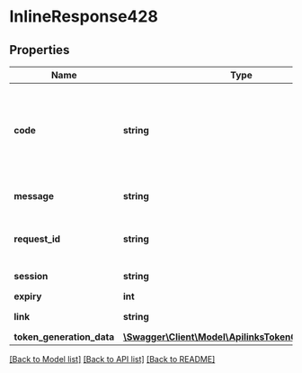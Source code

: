 # InlineResponse428

## Properties
Name | Type | Description | Notes
------------ | ------------- | ------------- | -------------
**code** | **string** | A unique error code (&#x60;token_required&#x60;) that allows you to classify and handle the error programmatically.   ℹ️ Check our DevPortal for more information on how to handle &lt;a href&#x3D;\&quot;https://developers.belvo.com/docs/belvo-api-errors#428-token_required\&quot; target&#x3D;\&quot;_blank\&quot;&gt;428 token_required errors&lt;/a&gt;. | [optional] 
**message** | **string** | A short description of the error.    For &#x60;token_required&#x60; errors, the description is:      - &#x60;A MFA token is required by the institution to login&#x60;. | [optional] 
**request_id** | **string** | A 32-character unique ID of the request (matching a regex pattern of: &#x60;[a-f0-9]{32}&#x60;). Provide this ID when contacting the Belvo support team to accelerate investigations. | [optional] 
**session** | **string** | A 32-character unique ID of the login session (matching a regex pattern of: &#x60;[a-f0-9]{32}&#x60;). | [optional] 
**expiry** | **int** | Session duration time in seconds. | [optional] 
**link** | **string** | Unique identifier created by Belvo, used to reference the current Link. | [optional] 
**token_generation_data** | [**\Swagger\Client\Model\ApilinksTokenGenerationData**](ApilinksTokenGenerationData.md) |  | [optional] 

[[Back to Model list]](../../README.md#documentation-for-models) [[Back to API list]](../../README.md#documentation-for-api-endpoints) [[Back to README]](../../README.md)

